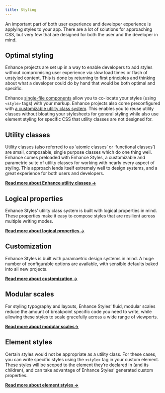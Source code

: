 ```yaml
---
title: Styling
---
```


An important part of both user experience and developer experience is applying styles to your app.
There are a lot of solutions for approaching CSS, but very few that are designed for both the user and the developer in mind.

## Optimal styling

Enhance projects are set up in a way to enable developers to add styles without compromising user experience via slow load times or flash of unstyled content.
This is done by returning to first principles and thinking about what a developer could do by hand that would be both optimal and specific.

Enhance [single-file components](/docs/learn/concepts/single-file-components) allow you to co-locate your styles (using `<style>` tags) with your markup.
Enhance projects also come preconfigured with [a customizable utility class system](/docs/learn/concepts/styling/utility-classes).
This enables you to reuse utility classes without bloating your stylesheets for general styling while also use element styling for specific CSS that utility classes are not designed for.

## Utility classes

Utility classes (also referred to as ‘atomic classes’ or ‘functional classes’) are small, composable, single purpose classes which do one thing well. Enhance comes preloaded with Enhance Styles, a customizable and parametric suite of utility classes for working with nearly every aspect of styling. This approach lends itself extremely well to design systems, and a great experience for both users and developers.

<doc-callout level="none" mark="🖍️">

**[Read more about Enhance utility classes →](/docs/learn/concepts/styling/utility-classes)**

</doc-callout>

## Logical properties

Enhance Styles’ utility class system is built with logical properties in mind. These properties make it easy to compose styles that are resilient across multiple writing modes.

<doc-callout level="none" mark="🔀">

**[Read more about logical properties →](/docs/learn/concepts/styling/logical-properties)**

</doc-callout>

## Customization

Enhance Styles is built with paramaetric design systems in mind. A huge number of configurable options are available, with sensible defaults baked into all new projects.

<doc-callout level="none" mark="🎛️">

**[Read more about customization →](/docs/learn/concepts/styling/customization)**

</doc-callout>

## Modular scales

For styling typography and layouts, Enhance Styles’ fluid, modular scales reduce the amount of breakpoint specific code you need to write, while allowing these styles to scale gracefully across a wide range of viewports.

<doc-callout level="none" mark="📏">

**[Read more about modular scales→](/docs/learn/concepts/styling/modular-scales)**

</doc-callout>

## Element styles

Certain styles would not be appropriate as a utility class. For these cases, you can write specific styles using the `<style>` tag in your custom element. These styles will be scoped to the element they’re declared in (and its children), and can take advantage of Enhance Styles’ generated custom properties.

<doc-callout level="none" mark="🎨">

**[Read more about element styles →](/docs/learn/concepts/styling/element-styles)**

</doc-callout>
